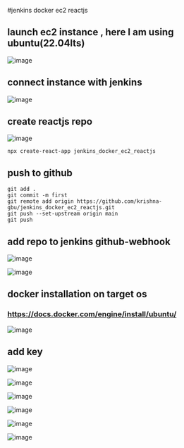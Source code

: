 #jenkins docker ec2 reactjs

## launch ec2 instance , here I am using ubuntu(22.04lts)

![image](https://user-images.githubusercontent.com/40553867/201889291-6f307913-2cdd-4335-a70b-25926bc2e893.png)

## connect instance with jenkins
![image](https://user-images.githubusercontent.com/40553867/201889682-ce0430ee-4571-4cf0-919f-6d09b2b5b1cc.png)

## create reactjs repo
![image](https://user-images.githubusercontent.com/40553867/201889965-3aca7337-a526-4322-a7f8-d7d1866a75bf.png)

```
npx create-react-app jenkins_docker_ec2_reactjs
```

## push to github 

```
git add .
git commit -m first 
git remote add origin https://github.com/krishna-gbu/jenkins_docker_ec2_reactjs.git
git push --set-upstream origin main
git push
```

## add repo to jenkins github-webhook

![image](https://user-images.githubusercontent.com/40553867/201891668-1848774a-6921-4ab7-af61-2687adf7c7ae.png)

![image](https://user-images.githubusercontent.com/40553867/201890867-130cbd8f-0c23-49b4-998e-c7e04c4e189e.png)

## docker installation on target os
### https://docs.docker.com/engine/install/ubuntu/
![image](https://user-images.githubusercontent.com/40553867/203580165-02a22959-0907-4a2d-a3ed-6aa7bb459ba3.png)

## add key 
![image](https://user-images.githubusercontent.com/40553867/203580394-3d6080cc-8391-4608-bbe4-2816daadd0da.png)

![image](https://user-images.githubusercontent.com/40553867/203580629-b5defcc1-ce85-4266-a783-169c57294cb8.png)

![image](https://user-images.githubusercontent.com/40553867/203580764-9bd56ddf-9893-45c9-ad18-a0d46f9546ef.png)

![image](https://user-images.githubusercontent.com/40553867/203580859-c20d41a2-56f6-4d3e-8f14-a5fb48647ac0.png)

![image](https://user-images.githubusercontent.com/40553867/203581120-f11a2dcb-6416-491c-8251-32f07e161ac5.png)

![image](https://user-images.githubusercontent.com/40553867/203581347-40433761-f2b8-4ba4-b654-f2664857bd24.png)

